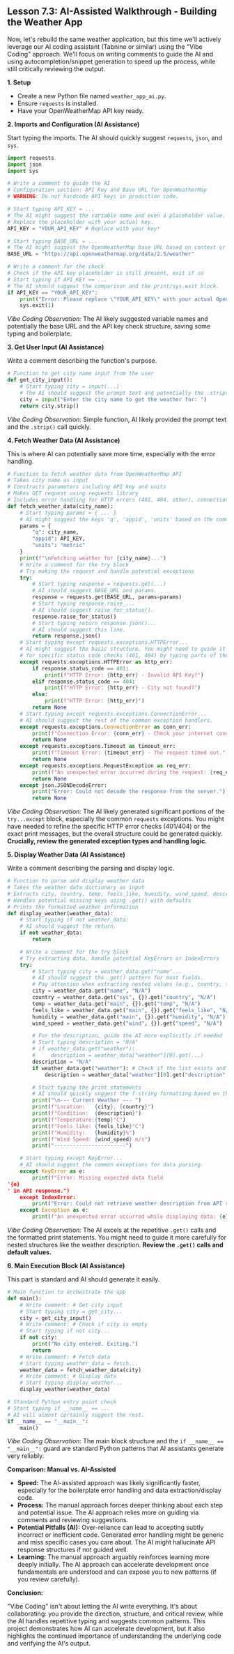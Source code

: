 ## Lesson 7.3: AI-Assisted Walkthrough - Building the Weather App

Now, let's rebuild the same weather application, but this time we'll actively leverage our AI coding assistant (Tabnine or similar) using the "Vibe Coding" approach. We'll focus on writing comments to guide the AI and using autocompletion/snippet generation to speed up the process, while still critically reviewing the output.

**1. Setup**

*   Create a new Python file named `weather_app_ai.py`.
*   Ensure `requests` is installed.
*   Have your OpenWeatherMap API key ready.

**2. Imports and Configuration (AI Assistance)**

Start typing the imports. The AI should quickly suggest `requests`, `json`, and `sys`.

```python
import requests
import json
import sys

# Write a comment to guide the AI
# Configuration section: API Key and Base URL for OpenWeatherMap
# WARNING: Do not hardcode API keys in production code.

# Start typing API_KEY = ...
# The AI might suggest the variable name and even a placeholder value.
# Replace the placeholder with your actual key.
API_KEY = "YOUR_API_KEY" # Replace with your key!

# Start typing BASE_URL = ...
# The AI might suggest the OpenWeatherMap base URL based on context or training data.
BASE_URL = "https://api.openweathermap.org/data/2.5/weather"

# Write a comment for the check
# Check if the API key placeholder is still present, exit if so
# Start typing if API_KEY == ...
# The AI should suggest the comparison and the print/sys.exit block.
if API_KEY == "YOUR_API_KEY":
    print("Error: Please replace \"YOUR_API_KEY\" with your actual OpenWeatherMap API key.")
    sys.exit(1)
```
*Vibe Coding Observation:* The AI likely suggested variable names and potentially the base URL and the API key check structure, saving some typing and boilerplate.

**3. Get User Input (AI Assistance)**

Write a comment describing the function's purpose.

```python
# Function to get city name input from the user
def get_city_input():
    # Start typing city = input(...)
    # The AI should suggest the prompt text and potentially the .strip() method.
    city = input("Enter the city name to get the weather for: ")
    return city.strip()
```
*Vibe Coding Observation:* Simple function, AI likely provided the prompt text and the `.strip()` call quickly.

**4. Fetch Weather Data (AI Assistance)**

This is where AI can potentially save more time, especially with the error handling.

```python
# Function to fetch weather data from OpenWeatherMap API
# Takes city name as input
# Constructs parameters including API key and units
# Makes GET request using requests library
# Includes error handling for HTTP errors (401, 404, other), connection errors, timeouts, and JSON decoding
def fetch_weather_data(city_name):
    # Start typing params = { ... }
    # AI might suggest the keys 'q', 'appid', 'units' based on the comment and BASE_URL context.
    params = {
        "q": city_name,
        "appid": API_KEY,
        "units": "metric"
    }
    print(f"\nFetching weather for {city_name}...")
    # Write a comment for the try block
    # Try making the request and handle potential exceptions
    try:
        # Start typing response = requests.get(...)
        # AI should suggest BASE_URL and params.
        response = requests.get(BASE_URL, params=params)
        # Start typing response.raise_...
        # AI should suggest raise_for_status().
        response.raise_for_status()
        # Start typing return response.json()...
        # AI should suggest this line.
        return response.json()
    # Start typing except requests.exceptions.HTTPError...
    # AI might suggest the basic structure. You might need to guide it
    # for specific status code checks (401, 404) by typing parts of the if/elif.
    except requests.exceptions.HTTPError as http_err:
        if response.status_code == 401:
            print(f"HTTP Error: {http_err} - Invalid API Key?")
        elif response.status_code == 404:
            print(f"HTTP Error: {http_err} - City not found?")
        else:
            print(f"HTTP Error: {http_err}")
        return None
    # Start typing except requests.exceptions.ConnectionError...
    # AI should suggest the rest of the common exception handlers.
    except requests.exceptions.ConnectionError as conn_err:
        print(f"Connection Error: {conn_err} - Check your internet connection.")
        return None
    except requests.exceptions.Timeout as timeout_err:
        print(f"Timeout Error: {timeout_err} - The request timed out.")
        return None
    except requests.exceptions.RequestException as req_err:
        print(f"An unexpected error occurred during the request: {req_err}")
        return None
    except json.JSONDecodeError:
        print("Error: Could not decode the response from the server.")
        return None
```
*Vibe Coding Observation:* The AI likely generated significant portions of the `try...except` block, especially the common `requests` exceptions. You might have needed to refine the specific HTTP error checks (401/404) or the exact print messages, but the overall structure could be generated quickly. **Crucially, review the generated exception types and handling logic.**

**5. Display Weather Data (AI Assistance)**

Write a comment describing the parsing and display logic.

```python
# Function to parse and display weather data
# Takes the weather data dictionary as input
# Extracts city, country, temp, feels_like, humidity, wind_speed, description
# Handles potential missing keys using .get() with defaults
# Prints the formatted weather information
def display_weather(weather_data):
    # Start typing if not weather_data:
    # AI should suggest the return.
    if not weather_data:
        return

    # Write a comment for the try block
    # Try extracting data, handle potential KeyErrors or IndexErrors
    try:
        # Start typing city = weather_data.get("name"...
        # AI should suggest the .get() pattern for most fields.
        # Pay attention when extracting nested values (e.g., country, temp).
        city = weather_data.get("name", "N/A")
        country = weather_data.get("sys", {}).get("country", "N/A")
        temp = weather_data.get("main", {}).get("temp", "N/A")
        feels_like = weather_data.get("main", {}).get("feels_like", "N/A")
        humidity = weather_data.get("main", {}).get("humidity", "N/A")
        wind_speed = weather_data.get("wind", {}).get("speed", "N/A")

        # For the description, guide the AI more explicitly if needed
        # Start typing description = "N/A"
        # if weather_data.get("weather"):
        #     description = weather_data["weather"][0].get(...)
        description = "N/A"
        if weather_data.get("weather"): # Check if the list exists and is not empty
            description = weather_data["weather"][0].get("description", "N/A").capitalize()

        # Start typing the print statements
        # AI should quickly suggest the f-string formatting based on the variables defined above.
        print("\n--- Current Weather --- ")
        print(f"Location:   {city}, {country}")
        print(f"Condition:  {description}")
        print(f"Temperature:{temp}°C")
        print(f"Feels like: {feels_like}°C")
        print(f"Humidity:   {humidity}%")
        print(f"Wind Speed: {wind_speed} m/s")
        print("-----------------------")

    # Start typing except KeyError...
    # AI should suggest the common exceptions for data parsing.
    except KeyError as e:
        print(f"Error: Missing expected data field '{e}' in API response.")
    except IndexError:
        print("Error: Could not retrieve weather description from API response.")
    except Exception as e:
        print(f"An unexpected error occurred while displaying data: {e}")
```
*Vibe Coding Observation:* The AI excels at the repetitive `.get()` calls and the formatted print statements. You might need to guide it more carefully for nested structures like the weather description. **Review the `.get()` calls and default values.**

**6. Main Execution Block (AI Assistance)**

This part is standard and AI should generate it easily.

```python
# Main function to orchestrate the app
def main():
    # Write comment: # Get city input
    # Start typing city = get_city...
    city = get_city_input()
    # Write comment: # Check if city is empty
    # Start typing if not city...
    if not city:
        print("No city entered. Exiting.")
        return
    # Write comment: # Fetch data
    # Start typing weather_data = fetch...
    weather_data = fetch_weather_data(city)
    # Write comment: # Display data
    # Start typing display_weather...
    display_weather(weather_data)

# Standard Python entry point check
# Start typing if __name__ == ...
# AI will almost certainly suggest the rest.
if __name__ == "__main__":
    main()
```
*Vibe Coding Observation:* The main block structure and the `if __name__ == "__main__":` guard are standard Python patterns that AI assistants generate very reliably.

**Comparison: Manual vs. AI-Assisted**

*   **Speed:** The AI-assisted approach was likely significantly faster, especially for the boilerplate error handling and data extraction/display code.
*   **Process:** The manual approach forces deeper thinking about each step and potential issue. The AI approach relies more on guiding via comments and reviewing suggestions.
*   **Potential Pitfalls (AI):** Over-reliance can lead to accepting subtly incorrect or inefficient code. Generated error handling might be generic and miss specific cases you care about. The AI might hallucinate API response structures if not guided well.
*   **Learning:** The manual approach arguably reinforces learning more deeply initially. The AI approach can accelerate development once fundamentals are understood and can expose you to new patterns (if you review carefully).

**Conclusion:**

"Vibe Coding" isn't about letting the AI write everything. It's about collaborating: you provide the direction, structure, and critical review, while the AI handles repetitive typing and suggests common patterns. This project demonstrates how AI can accelerate development, but it also highlights the continued importance of understanding the underlying code and verifying the AI's output.
